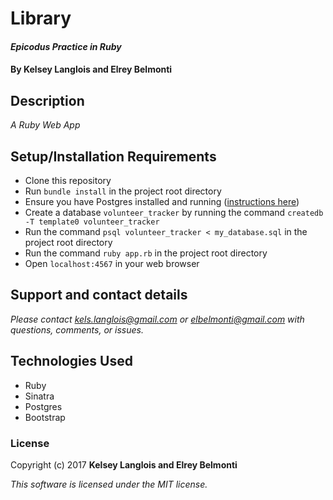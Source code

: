 # Library

#### _Epicodus Practice in Ruby_

#### By Kelsey Langlois and Elrey Belmonti

## Description

_A Ruby Web App_

## Setup/Installation Requirements

* Clone this repository
* Run ```bundle install``` in the project root directory
* Ensure you have Postgres installed and running ([instructions here](https://www.learnhowtoprogram.com/ruby/ruby-database-basics/installing-postgres-7fb0cff7-a0f5-4b61-a0db-8a928b9f67ef))
* Create a database ```volunteer_tracker``` by running the command ```createdb -T template0 volunteer_tracker```
* Run the command ```psql volunteer_tracker < my_database.sql``` in the project root directory
* Run the command ```ruby app.rb``` in the project root directory
* Open ```localhost:4567``` in your web browser

## Support and contact details

_Please contact [kels.langlois@gmail.com](mailto:kels.langlois@gmail.com) or [elbelmonti@gmail.com](mailto:elbelmonti@gmail.com) with questions, comments, or issues._

## Technologies Used

* Ruby
* Sinatra
* Postgres
* Bootstrap

### License

Copyright (c) 2017 **Kelsey Langlois and Elrey Belmonti**

*This software is licensed under the MIT license.*
